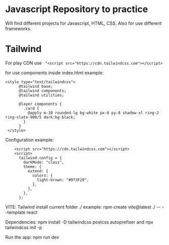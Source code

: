 # Javascript Repository to practice

Will find different projects for Javascript, HTML, CSS.
Also for use different frameworks.

# Tailwind

For play CDN use ` "<script src="https://cdn.tailwindcss.com"></script>`

for use components inside index.html example:

```
<style type="text/tailwindcss">
      @tailwind base;
      @tailwind components;
      @tailwind utilities;

      @layer components {
        .card {
          @apply m-10 rounded-lg bg-white px-6 py-8 shadow-xl ring-2 ring-slate-900/5 dark:bg-black;
        }
      }
 </style>
```

Configuration example:

```
    <script src="https://cdn.tailwindcss.com"></script>
    <script>
      tailwind.config = {
        darkMode: "class",
        theme: {
          extend: {
            colors: {
              light-brown: "#973F29",
            },
          },
        },
      };
```

VITE: Tailwind install current folder ./ example: npm create vite@latest ./ -- --template react

Dependencies: npm install -D tailwindcss postcss autoprefixer and npx tailwindcss init -p

Run the app: npm run dev
